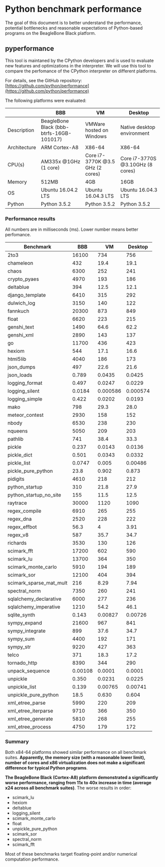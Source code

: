 # Python benchmark performance

The goal of this document is to better understand the performance, potential bottlenecks and reasonable expectations of Python-based programs on the BeagleBone Black platform.

## pyperformance
This tool is maintaned by the CPython developers and is used to evaluate new features and optimizations in the interpreter. We will use this tool to compare the perfomance of the CPython interpreter on different platforms.

For details, see the GitHub repository: [https://github.com/python/performance](https://github.com/python/performance)

The following platforms were evaluated:

|  | BBB | VM | Desktop |
|--|--|--|--|
| Description  | BeagleBone Black (bbb-btrfs-16GB-101017) | VMWare hosted on Windows | Native desktop environment |
| Architecture | ARM Cortex-A8 | X86-64 | X86-64 |
| CPU(s) | AM335x @1GHz (1 core) | Core i7-3770K @3.5 GHz (2 cores) |  Core i7-3770S @3.10GHz (8 cores)
| Memory | 512MB | 4GB | 16GB|
| OS | Ubuntu 16.04.2 LTS | Ubuntu 16.04.3 LTS | Ubuntu 16.04.3 LTS |
| Python | Python 3.5.2 | Python 3.5.2 | Python 3.5.2 |

### Performance results

All numbers are in milliseconds (ms). Lower number means better perfomance.

| Benchmark  | BBB | VM | Desktop |
|--|--|--|--|
| 2to3 | 16100 | 734 | 756 |
| chameleon | 432 | 19.4 | 19.1 |
| chaos | 6300 | 252 | 241 |
| crypto_pyaes | 4970 | 193 | 186 |
| deltablue | 394 | 12.5 | 12.1 |
| django_template | 6410 | 315 | 292 |
| dulwich_log | 3150 | 140 | 122 |
| fannkuch | 20300 | 873 | 849 |
| float | 6620 | 223 | 215 |
| genshi_text | 1490 | 64.6 | 62.2 |
| genshi_xml | 2890 | 143 | 137 |
| go | 11700 | 436 | 423 |
| hexiom | 544 | 17.1 | 16.6 |
| html5lib | 4040 | 186 | 173 |
| json_dumps | 497 | 22.6 | 21.6 |
| json_loads | 0.789 | 0.0435 | 0.0425 |
| logging_format | 0.497 | 0.0247 | 0.0229 |
| logging_silent | 0.0184 | 0.000586 | 0.000574 |
| logging_simple | 0.422 | 0.0202 | 0.0193 |
| mako | 798 | 29.3 | 28.0 |
| meteor_contest | 2930 | 158 | 152 |
| nbody | 6530 | 238 | 230 |
| nqueens | 5050 | 209 | 203 |
| pathlib | 741 | 38.4 | 33.3 |
| pickle | 0.237 | 0.0143 | 0.0136 |
| pickle_dict | 0.501 | 0.0343 | 0.0332 |
| pickle_list | 0.0747 | 0.005 | 0.00486 |
| pickle_pure_python | 23.8 | 0.902 | 0.873 |
| pidigits | 4610 | 218 | 212 |
| python_startup | 310 | 21.8 | 27.9 |
| python_startup_no_site | 155 | 11.5 | 12.5 |
| raytrace | 30000 | 1120 | 1090 |
| regex_compile | 6910 | 265 | 255 |
| regex_dna | 2520 | 228 | 222 |
| regex_effbot | 56.3 | 4 | 3.91 |
| regex_v8 | 587 | 35.7 | 34.7 |
| richards | 3530 | 130 | 126 |
| scimark_fft | 17200 | 602 | 590 |
| scimark_lu | 13700 | 364 | 350 |
| scimark_monte_carlo | 5910 | 194 | 189 |
| scimark_sor | 12100 | 404 | 394 |
| scimark_sparse_mat_mult | 216 | 8.29 | 7.94 |
| spectral_norm | 7350 | 260 | 241 |
| sqlalchemy_declarative | 6000 | 277 | 236 |
| sqlalchemy_imperative | 1210 | 54.2 | 46.1 |
| sqlite_synth | 0.143 | 0.00827 | 0.00726 |
| sympy_expand | 21600 | 967 | 841 |
| sympy_integrate | 899 | 37.6 | 34.7 |
| sympy_sum | 4400 | 192 | 171 |
| sympy_str | 9220 | 427 | 363 |
| telco | 371 | 18.3 | 17.2 |
| tornado_http | 8390 | 344 | 290 |
| unpack_sequence | 0.00108 | 0.0001 | 0.0001 |
| unpickle | 0.350 | 0.0231 | 0.0225 |
| unpickle_list | 0.139 | 0.00765 | 0.00741|
| unpickle_pure_python | 18.5 | 0.630 | 0.604 |
| xml_etree_parse | 5990 | 220 | 209 |
| xml_etree_iterparse | 9710 | 366 | 350 |
| xml_etree_generate | 5810 | 268 | 255 |
| xml_etree_process | 4750 | 179 | 172 |


### Summary

Both x84-64 platforms showed similar performance on all benchmark suites. **Apparently, the memory size (with a reasonable lower limit), number of cores and x86 virtualization does not make a significant difference for typical Python programs**.

**The BeagleBone Black (Cortex-A8) platform demonstrated a significantly worse performance, ranging from 11x to 40x increase in time (average x24 across all benchmark suites)**. The worse results in order:

- scimark_lu
- hexiom
- deltablue
- logging_silent
- scimark_monte_carlo
- float
- unpickle_pure_python
- scimark_sor
- spectral_norm
- scimark_fft

Most of these benchmarks target floating-point and/or numerical computation performance.

 

